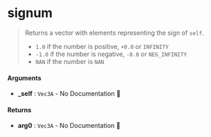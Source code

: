 # signum

>  Returns a vector with elements representing the sign of `self`.
>  - `1.0` if the number is positive, `+0.0` or `INFINITY`
>  - `-1.0` if the number is negative, `-0.0` or `NEG_INFINITY`
>  - `NAN` if the number is `NAN`

#### Arguments

- **\_self** : `Vec3A` \- No Documentation 🚧

#### Returns

- **arg0** : `Vec3A` \- No Documentation 🚧